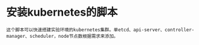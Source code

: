 # 安装kubernetes的脚本
    这个脚本可以快速搭建实验环境的kubernetes集群。单etcd、api-server、controller-manager、scheduler，node节点数根据需求来添加。
